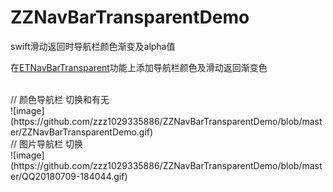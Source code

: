 # ZZNavBarTransparentDemo
swift滑动返回时导航栏颜色渐变及alpha值

在[ETNavBarTransparent](https://github.com/EnderTan/ETNavBarTransparent)功能上添加导航栏颜色及滑动返回渐变色

<br/>
// 颜色导航栏 切换和有无
<br/>
![image](https://github.com/zzz1029335886/ZZNavBarTransparentDemo/blob/master/ZZNavBarTransparentDemo.gif)


<br/>
// 图片导航栏 切换
<br/>
![image](https://github.com/zzz1029335886/ZZNavBarTransparentDemo/blob/master/QQ20180709-184044.gif)
